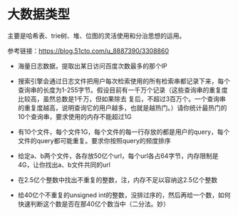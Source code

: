 # 大数据类型

主要是哈希表、trie树、堆、位图的灵活使用和分治思想的运用。

参考链接：https://blog.51cto.com/u_8887390/3308860

+ 海量日志数据，提取出某日访问百度次数最多的那个IP

+ 搜索引擎会通过日志文件把用户每次检索使用的所有检索串都记录下来，每个查询串的长度为1-255字节。假设目前有一千万个记录（这些查询串的重复度比较高，虽然总数是1千万，但如果除去
  复后，不超过3百万个。一个查询串的重复度越高，说明查询它的用户越多，也就是越热门。）请你统计最热门的10个查询串，要求使用的内存不能超过1G
  
+ 有10个文件，每个文件1G，每个文件的每一行存放的都是用户的query，每个文件的query都可能重复。要求你按照query的频度排序

+ 给定a、b两个文件，各存放50亿个url，每个url各占64字节，内存限制是4G，让你找出a、b文件共同的url

+ 在2.5亿个整数中找出不重复的整数，注，内存不足以容纳这2.5亿个整数

+ 给40亿个不重复的unsigned int的整数，没排过序的，然后再给一个数，如何快速判断这个数是否在那40亿个数当中（二分法。妙）